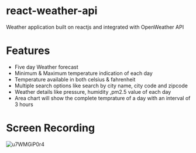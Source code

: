 # react-weather-api
Weather application built on reactjs and integrated with OpenWeather API

# Features
- Five day Weather forecast
- Minimum & Maximum temperature indication of each day
- Temperature available in both celsius & fahrenheit
- Multiple search options like search by city name, city code and zipcode
- Weather details like pressure, humidity ,pm2.5 value of each day
- Area chart will show the complete temprature of a day with an interval of 3 hours

# Screen Recording 
![u7WMGiP0r4](https://user-images.githubusercontent.com/62376014/107148809-16d4c680-6977-11eb-8304-726e83fca01e.gif)
